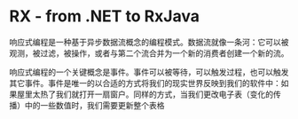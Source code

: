 # RX - from .NET to RxJava

响应式编程是一种基于异步数据流概念的编程模式。数据流就像一条河：它可以被观测，被过滤，被操作，或者与第二个流合并为一个新的消费者创建一个新的流。

响应式编程的一个关键概念是事件。事件可以被等待，可以触发过程，也可以触发其它事件。事件是唯一的以合适的方式将我们的现实世界反映到我们的软件中：如果屋里太热了我们就打开一扇窗户。同样的方式，当我们更改电子表（变化的传播）中的一些数值时，我们需要更新整个表格
